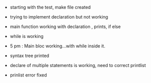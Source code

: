 - starting with the test, make file created
- trying to implement declaration but not working
- main function working with declaration , prints, if else
- while is working

- 5 pm : Main bloc working...with while inside it.

- syntax tree printed

- declare of multiple statements is working, need to correct printlist

- prinlist error fixed